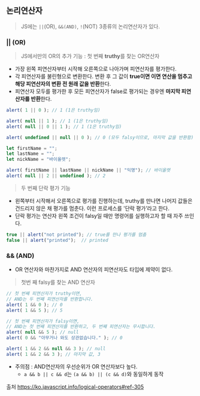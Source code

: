 ## 논리연산자
> JS에는 ```||```(OR), ```&&(AND)```, ```!```(NOT) 3종류의 논리연산자가 있다.

### || (OR)
> JS에서만의 OR의 추가 기능 : 첫 번째 **truthy**를 찾는 OR연산자
- 가장 왼쪽 피연산자부터 시작해 오른쪽으로 나아가며 피연산자를 평가한다.
- 각 피연산자를 불린형으로 변환한다. 변환 후 그 값이 **true이면 이면 연산을 멈추고 해당 피연산자의 변환 전 원래 값을 반환**한다.
- 피연산자 모두를 평가한 후 모든 피연산자가 false로 평가되는 경우엔 **마지막 피연산자를 반환**한다.

```js
alert( 1 || 0 ); // 1 (1은 truthy임)

alert( null || 1 ); // 1 (1은 truthy임)
alert( null || 0 || 1 ); // 1 (1은 truthy임)

alert( undefined || null || 0 ); // 0 (모두 falsy이므로, 마지막 값을 반환함)
```
```js
let firstName = "";
let lastName = "";
let nickName = "바이올렛";

alert( firstName || lastName || nickName || "익명"); // 바이올렛
alert( null || 2 || undefined ); // 2
```

> 두 번째 단락 평가 기능
-  왼쪽부터 시작해서 오른쪽으로 평가를 진행하는데, truthy를 만나면 나머지 값들은 건드리지 않은 채 평가를 멈춘다.
   이런 프로세스를 '단락 평가’라고 한다.
- 단락 평가는 연산자 왼쪽 조건이 falsy일 때만 명령어를 실행하고자 할 때 자주 쓰인다.
```js
true || alert("not printed"); // true를 만나 평가를 멈춤
false || alert("printed");  // printed
```

### && (AND)
- OR 연산자와 마찬가지로 AND 연산자의 피연산자도 타입에 제약이 없다.
> 첫번 째 falsy를 찾는 AND 연산자

```js
// 첫 번째 피연산자가 truthy이면,
// AND는 두 번째 피연산자를 반환합니다.
alert( 1 && 0 ); // 0
alert( 1 && 5 ); // 5

// 첫 번째 피연산자가 falsy이면,
// AND는 첫 번째 피연산자를 반환하고, 두 번째 피연산자는 무시합니다.
alert( null && 5 ); // null
alert( 0 && "아무거나 와도 상관없습니다." ); // 0
```
```js
alert( 1 && 2 && null && 3 ); // null
alert( 1 && 2 && 3 ); // 마지막 값, 3
```

- 주의점 : AND연산자의 우선순위가 OR 연산자보다 높다.
    - ```a && b || c && d```는 ```(a && b) || (c && d)```와 동일하게 동작
    
출처 <https://ko.javascript.info/logical-operators#ref-305>
    
